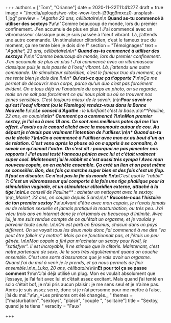 +++
authors = ["Tom", "Orianne"]
date = 2020-11-22T11:41:27Z
draft = true
image = "/media/uploads/we-vibe-wow-tech-j39qg9mxcz0-unsplash-1.jpg"
preview = "__Agathe_ 23 ans, célibataire_*\n\n* **Quand as-tu commencé à utiliser des sextoys ?**\n\n\"Comme beaucoup de monde, lors du premier confinement. J'en accumule de plus en plus ! J'ai commencé avec un vibromasseur classique puis je suis passée à l'oeuf vibrant. Là, j’attends une autre commande. Un stimulateur clitoridien, c’est le fameux truc du moment, ça me tente bien je dois dire !"
section = "Témoignages"
text = "__Agathe*_, 23 ans, célibataire_\n\n* **Quand as-tu commencé à utiliser des sextoys ?**\n\n\"Comme beaucoup de monde, lors du premier confinement. J'en accumule de plus en plus ! J'ai commencé avec un vibromasseur classique puis je suis passée à l'oeuf vibrant. Là, j’attends une autre commande. Un stimulateur clitoridien, c’est le fameux truc du moment, ça me tente bien je dois dire !\n\n* **Qu'est-ce que ça t'apporte ?**\n\nÇa me permet de découvrir mon corps, parce qu'un duo c’est pas forcément évident. On a tous déjà vu l'anatomie du corps en photo, on se regarde, mais on ne sait pas forcément ce qui nous plait ou où se trouvent nos zones sensibles. C’est toujours mieux de le savoir. \n\n**Pour savoir ce qu'est l'oeuf vibrant (ou le Flamingo) rendez-vous dans la Bonne Nouvelle !**\n\n**Le conseil d'Agathe** : le lubrifiant c'est la base.\n\n**_Pauline, 22 ans, en couple_**\n\n* **Comment ça a commencé ?**\n\nMon premier sextoy, je l’ai eu à mes 18 ans. Ce sont mes meilleurs potes qui me l'on offert. J’avais eu le canard cliché avec la moumoute autour de cou. Au départ je n'avais pas vraiment l'intention de l'utiliser.\n\n* **Quand as-tu eu le déclic ?**\n\nOn a commencé à l'utiliser avec mon ex au bout d'un an de relation. C’est venu après la phase où on a appris à se connaître, à savoir ce qu'aimait l’autre. On s’est dit : pourquoi ne pas pimenter nos rapports ! J’ai aussi testé l’anneau pénien avec lui et c’était vraiment super cool. Maintenant j’ai le **_rabbit_** et c’est aussi très sympa ! Avec mon nouveau copain, on en achète ensemble. Ça créé un lien et on peut même se conseiller. Bon, des fois ça marche super bien et des fois c'est un flop. Il faut en discuter. Ce n'est pas la fin du monde !\n\n**C'est quoi le  \"rabbit\" ?**: C'est un vibromasseur qui comporte à la fois une tige phallique pour la stimulation vaginale, et un stimulateur clitoridien externe, attaché à la tige.\n\n**Le conseil de Pauline** :  acheter un nettoyant avec le sextoy. \n\n_Marie*, 23 ans, en couple depuis 5 ans_\n\n* **Raconte-nous l'histoire de ton premier sextoy ?**\n\nAvant d'être avec mon copain, je n'avais jamais eu de relation sexuelle et jamais pratiqué la masturbation, ou très peu. J’ai vécu trois ans en internat donc je n'ai jamais eu beaucoup d’intimité. Avec lui, je me suis rendue compte de ce qu'était un orgasme,  et je voulais y parvenir toute seule. \n\nOn est parti en Erasmus, chacun dans un pays différent. On se voyait tous les deux mois donc j’ai commencé à me dire “va peut être falloir s’y mettre”. Mais ça ne fonctionnait pas, et j’étais un peu gênée. \n\nMon copain a fini par m'acheter un sextoy pour Noël, le “satisfyer”. Il est incroyable, il ne stimule que le clitoris. Maintenant, c’est notre partenaire de sexe. Je le sors très régulièrement quand on couche ensemble. C’est une sorte d’assurance que je vais avoir un orgasme.  Quand j'ai du mal à venir je le prends, et ça nous permets de finir ensemble.\n\n_Luka, 20 ans, célibataire_\n\n**Et pour toi ça se passe comment ?**\n\n\"J’ai déjà utilisé un plug. Mon ex voulait absolument que j’essaye, je l’ai fait avec lui et c’était assez excitant. Mais quand j’ai tenté en solo c’était bof, je n’ai pris aucun plaisir : je me sens seul et je n’aime pas. Après je suis assez serré, donc si je n’ai personne pour me mettre à l’aise, j’ai du mal.\"\n\n_*Les prénoms ont été changés._ "
themes = ["masturbation", "sextoys", "plaisir", "couple ", "solitaire"]
title = "Sextoy, quand je te tiens "
veracity = "Faux"

+++
